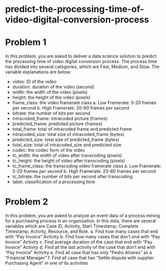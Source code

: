 # predict-the-processing-time-of-video-digital-conversion-process

# Problem 1
In this problem, you are asked to deliver a data science solution to predict the processing time of video digital conversion process. The process time has divided into several categories, which are Fast, Medium, and Slow. The variable explanations are below:
- video: ID of the video
- duration: duration of the video (second)
- width: the width of the video (pixels)
- height: the height of the video (pixels)
- frame_class: the video framerate class
a. Low Framerate: 5-20 frames per second
b. High Framerate: 20-60 frames per second
- bitrate: the number of bits per second
- intracoded_frame: intracoded picture (frames)
- predicted_frame: predicted picture (frames)
- total_frame: total of intracoded frame and predicted frame
- intracoded_size: total size of intracoded_frame (bytes)
- predicted_size: total size of predicted_frame (bytes)
- total_size: total of intracoded_size and predicted size
- codec: the codec form of the video
- tc_width: the width of video after transcoding (pixels)
- tc_height: the height of video after transcoding (pixels)
- tc_frame_class: the transcoding video framerate class
a. Low Framerate: 5-20 frames per second
b. High Framerate: 20-60 frames per second
- tc_bitrate: the number of bits per second after transcoding
- label: classification of a processing time

# Problem 2
In this problem, you are asked to analyze an event data of a process mining for a purchasing process in an organization. In this data, there are several variables which are Case ID, Activity, Start Timestamp, Complete Timestamp, Activity, Resource, and Role.
a. Find how many cases that end with “Pay Invoice” Activity
b. Find how many cases that don’t end with “Pay Invoice” Activity
c. Find average duration of the case that end with “Pay Invoice” Activity
d. Find all the last activity of the case that don’t end with “Pay Invoice” Activity
e. Find all case that has only “Pedro Alvares” as a “Financial Manager”
f. Find all case that has “Settle dispute with supplier Purchasing Agent” in one of its activities
